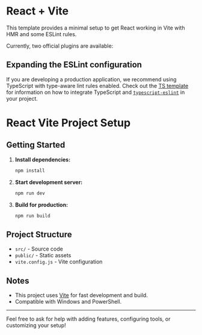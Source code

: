 # React + Vite

This template provides a minimal setup to get React working in Vite with HMR and some ESLint rules.

Currently, two official plugins are available:


## Expanding the ESLint configuration

If you are developing a production application, we recommend using TypeScript with type-aware lint rules enabled. Check out the [TS template](https://github.com/vitejs/vite/tree/main/packages/create-vite/template-react-ts) for information on how to integrate TypeScript and [`typescript-eslint`](https://typescript-eslint.io) in your project.

# React Vite Project Setup

## Getting Started

1. **Install dependencies:**
	```powershell
	npm install
	```
2. **Start development server:**
	```powershell
	npm run dev
	```
3. **Build for production:**
	```powershell
	npm run build
	```

## Project Structure
- `src/` - Source code
- `public/` - Static assets
- `vite.config.js` - Vite configuration

## Notes
- This project uses [Vite](https://vitejs.dev/) for fast development and build.
- Compatible with Windows and PowerShell.

---
Feel free to ask for help with adding features, configuring tools, or customizing your setup!
